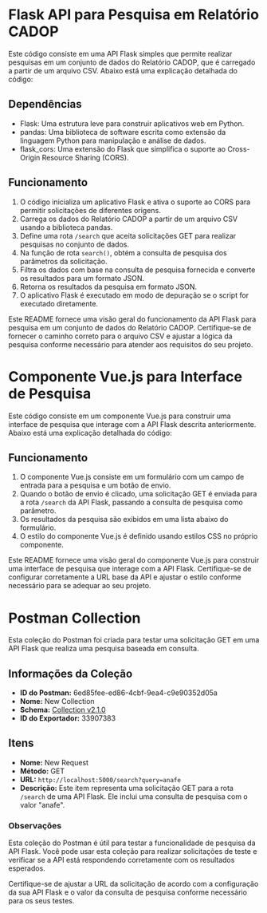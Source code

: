 # Flask API para Pesquisa em Relatório CADOP

Este código consiste em uma API Flask simples que permite realizar pesquisas em um conjunto de dados do Relatório CADOP, que é carregado a partir de um arquivo CSV. Abaixo está uma explicação detalhada do código:

## Dependências

- Flask: Uma estrutura leve para construir aplicativos web em Python.
- pandas: Uma biblioteca de software escrita como extensão da linguagem Python para manipulação e análise de dados.
- flask_cors: Uma extensão do Flask que simplifica o suporte ao Cross-Origin Resource Sharing (CORS).

## Funcionamento

1. O código inicializa um aplicativo Flask e ativa o suporte ao CORS para permitir solicitações de diferentes origens.
2. Carrega os dados do Relatório CADOP a partir de um arquivo CSV usando a biblioteca pandas.
3. Define uma rota `/search` que aceita solicitações GET para realizar pesquisas no conjunto de dados.
4. Na função de rota `search()`, obtém a consulta de pesquisa dos parâmetros da solicitação.
5. Filtra os dados com base na consulta de pesquisa fornecida e converte os resultados para um formato JSON.
6. Retorna os resultados da pesquisa em formato JSON.
7. O aplicativo Flask é executado em modo de depuração se o script for executado diretamente.

Este README fornece uma visão geral do funcionamento da API Flask para pesquisa em um conjunto de dados do Relatório CADOP. Certifique-se de fornecer o caminho correto para o arquivo CSV e ajustar a lógica da pesquisa conforme necessário para atender aos requisitos do seu projeto.

# Componente Vue.js para Interface de Pesquisa

Este código consiste em um componente Vue.js para construir uma interface de pesquisa que interage com a API Flask descrita anteriormente. Abaixo está uma explicação detalhada do código:

## Funcionamento

1. O componente Vue.js consiste em um formulário com um campo de entrada para a pesquisa e um botão de envio.
2. Quando o botão de envio é clicado, uma solicitação GET é enviada para a rota `/search` da API Flask, passando a consulta de pesquisa como parâmetro.
3. Os resultados da pesquisa são exibidos em uma lista abaixo do formulário.
4. O estilo do componente Vue.js é definido usando estilos CSS no próprio componente.

Este README fornece uma visão geral do componente Vue.js para construir uma interface de pesquisa que interage com a API Flask. Certifique-se de configurar corretamente a URL base da API e ajustar o estilo conforme necessário para se adequar ao seu projeto.

# Postman Collection

Esta coleção do Postman foi criada para testar uma solicitação GET em uma API Flask que realiza uma pesquisa baseada em consulta.

## Informações da Coleção

- **ID do Postman:** 6ed85fee-ed86-4cbf-9ea4-c9e90352d05a
- **Nome:** New Collection
- **Schema:** [Collection v2.1.0](https://schema.getpostman.com/json/collection/v2.1.0/collection.json)
- **ID do Exportador:** 33907383

## Itens

- **Nome:** New Request
- **Método:** GET
- **URL:** `http://localhost:5000/search?query=anafe`
- **Descrição:** Este item representa uma solicitação GET para a rota `/search` de uma API Flask. Ele inclui uma consulta de pesquisa com o valor "anafe".

### Observações

Esta coleção do Postman é útil para testar a funcionalidade de pesquisa da API Flask. Você pode usar esta coleção para realizar solicitações de teste e verificar se a API está respondendo corretamente com os resultados esperados.

Certifique-se de ajustar a URL da solicitação de acordo com a configuração da sua API Flask e o valor da consulta de pesquisa conforme necessário para os seus testes.
